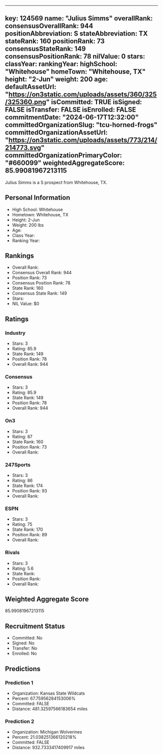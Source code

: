 ---
  key: 124569
  name: "Julius Simms"
  overallRank: 
  consensusOverallRank: 944
  positionAbbreviation: S
  stateAbbreviation: TX
  stateRank: 160
  positionRank: 73
  consensusStateRank: 149
  consensusPositionRank: 78
  nilValue: 0
  stars: 
  classYear: 
  rankingYear: 
  highSchool: "Whitehouse"
  homeTown: "Whitehouse, TX"
  height: "2-Jun"
  weight: 200
  age: 
  defaultAssetUrl: "https://on3static.com/uploads/assets/360/325/325360.png"
  isCommitted: TRUE
  isSigned: FALSE
  isTransfer: FALSE
  isEnrolled: FALSE
  commitmentDate: "2024-06-17T12:32:00"
  committedOrganizationSlug: "tcu-horned-frogs"
  committedOrganizationAssetUrl: "https://on3static.com/uploads/assets/773/214/214773.svg"
  committedOrganizationPrimaryColor: "#660099"
  weightedAggregateScore: 85.99081967213115
  ---
  
  Julius Simms is a S prospect from Whitehouse, TX.
  
  ## Personal Information
  - High School: Whitehouse
  - Hometown: Whitehouse, TX
  - Height: 2-Jun
  - Weight: 200 lbs
  - Age: 
  - Class Year: 
  - Ranking Year: 
  
  ## Rankings
  - Overall Rank: 
  - Consensus Overall Rank: 944
  - Position Rank: 73
  - Consensus Position Rank: 78
  - State Rank: 160
  - Consensus State Rank: 149
  - Stars: 
  - NIL Value: $0
  
  ## Ratings
  
  ### Industry
  - Stars: 3
  - Rating: 85.9
  - State Rank: 149
  - Position Rank: 78
  - Overall Rank: 944
  
  ### Consensus
  - Stars: 3
  - Rating: 85.9
  - State Rank: 149
  - Position Rank: 78
  - Overall Rank: 944
  
  ### On3
  - Stars: 3
  - Rating: 87
  - State Rank: 160
  - Position Rank: 73
  - Overall Rank: 
  
  ### 247Sports
  - Stars: 3
  - Rating: 86
  - State Rank: 174
  - Position Rank: 93
  - Overall Rank: 
  
  ### ESPN
  - Stars: 3
  - Rating: 75
  - State Rank: 170
  - Position Rank: 89
  - Overall Rank: 
  
  ### Rivals
  - Stars: 3
  - Rating: 5.6
  - State Rank: 
  - Position Rank: 
  - Overall Rank: 
  
  ## Weighted Aggregate Score
  85.99081967213115
  
  ## Recruitment Status
  - Committed: No
  - Signed: No
  - Transfer: No
  - Enrolled: No
  
  
  
  ## Predictions
  
  ### Prediction 1
  - Organization: Kansas State Wildcats
  - Percent: 67.75956284153006%
  - Committed: FALSE
  - Distance: 481.32597566183654 miles
  
  ### Prediction 2
  - Organization: Michigan Wolverines
  - Percent: 21.038251366120218%
  - Committed: FALSE
  - Distance: 932.7333417409917 miles
  